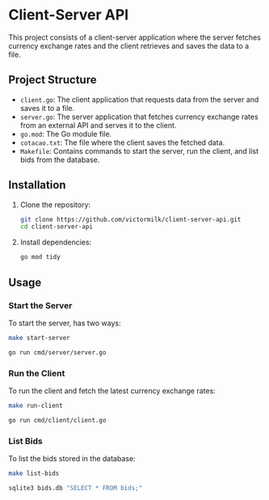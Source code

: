 # Client-Server API

This project consists of a client-server application where the server fetches currency exchange rates and the client retrieves and saves the data to a file.

## Project Structure

- `client.go`: The client application that requests data from the server and saves it to a file.
- `server.go`: The server application that fetches currency exchange rates from an external API and serves it to the client.
- `go.mod`: The Go module file.
- `cotacao.txt`: The file where the client saves the fetched data.
- `Makefile`: Contains commands to start the server, run the client, and list bids from the database.

## Installation

1. Clone the repository:

    ```sh
    git clone https://github.com/victormilk/client-server-api.git
    cd client-server-api
    ```

2. Install dependencies:

    ```sh
    go mod tidy
    ```

## Usage

### Start the Server

To start the server, has two ways:

  ```sh
  make start-server
  ```

  ```sh
  go run cmd/server/server.go
  ```

### Run the Client

  To run the client and fetch the latest currency exchange rates:

   ```sh
   make run-client
   ```

   ```sh
   go run cmd/client/client.go
   ```

### List Bids

  To list the bids stored in the database:

  ```sh
  make list-bids
  ```

  ```sh
  sqlite3 bids.db "SELECT * FROM bids;"
  ```
